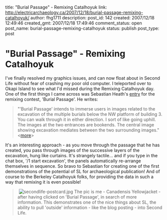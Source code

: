 title: "Burial Passage" - Remixing Catalhoyuk 
link: http://electricarchaeology.ca/2007/12/18/burial-passage-remixing-catalhoyuk/
author: fhg1711
description: 
post_id: 142
created: 2007/12/18 12:49:46
created_gmt: 2007/12/18 17:49:46
comment_status: open
post_name: burial-passage-remixing-catalhoyuk
status: publish
post_type: post

# "Burial Passage" - Remixing Catalhoyuk 

I've finally resolved my graphics issues, and can now float about in Second Life without fear of crashing my poor old computer. I teleported over to Okapi Island to see what I'd missed during the Remixing Catalhoyuk day.  One of the first things I came across was Sebastian Heath's [entry](http://slurl.com/secondlife/Okapi/227/147/45) for the remixing contest, 'Burial Passage'. He writes: 

> "'Burial Passage' intends to immerse users in images related to the excavation of the multiple burials below the NW platform of building 3. You can walk through it in either direction. I sort of like going uphill. The images at the two entrances are bookends. The central image showing excavation mediates between the two surrounding images." <[more](http://mediterraneanceramics.blogspot.com/2007/11/second-life.html)>

It's an interesting approach - as you move through the passage that he has created, you pass through images of the successive layers of the excavation, hung like curtains. It's strangely tactile... and if you type in the chat box, '/1 start excavation', the panels automatically re-arrange themselves in sequence. So bravo to Sebastian for creating one of the first demonstrations of the potential of SL for archaeological publication! And of course to the Berkeley Catalhoyuk folks, for providing the data in such a way that remixing it is even possible! 

>  ![secondlife-postcard.jpg](http://electricarchaeologist.files.wordpress.com/2007/12/secondlife-postcard.jpg) The pic is me - Canadensis Yellowjacket - after having clicked on 'Burial Passage', in search of more information. This demonstrates one of the nice things about SL, the ability to pull 'outside' information - like the blog posting - into Second Life.
